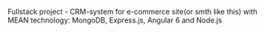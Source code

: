 Fullstack project - CRM-system for e-commerce site(or smth like this) with MEAN technology: MongoDB, Express.js, Angular 6 and Node.js
